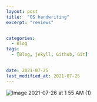 ```yaml
---
layout: post
title:  "OS handwriting"
excerpt: "reviews"


categories:
  - Blog
tags:
  - [Blog, jekyll, Github, Git]

 
date: 2021-07-25
last_modified_at: 2021-07-25
---
```





![Image 2021-07-26 at 1 55 AM (1)](https://user-images.githubusercontent.com/74404132/126907082-221d8a0e-5904-4b6c-b172-22b361ae122f.jpg)
